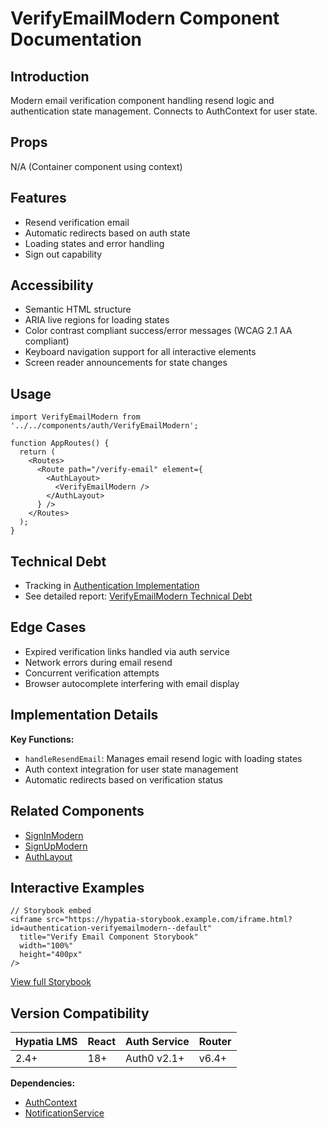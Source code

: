 # VerifyEmailModern Component Documentation

## Introduction
Modern email verification component handling resend logic and authentication state management. Connects to AuthContext for user state.

## Props
N/A (Container component using context)

## Features
- Resend verification email
- Automatic redirects based on auth state
- Loading states and error handling
- Sign out capability

## Accessibility
- Semantic HTML structure
- ARIA live regions for loading states
- Color contrast compliant success/error messages (WCAG 2.1 AA compliant)
- Keyboard navigation support for all interactive elements
- Screen reader announcements for state changes

## Usage
```jsx:Usage Example
import VerifyEmailModern from '../../components/auth/VerifyEmailModern';

function AppRoutes() {
  return (
    <Routes>
      <Route path="/verify-email" element={
        <AuthLayout>
          <VerifyEmailModern />
        </AuthLayout>
      } />
    </Routes>
  );
}
```

## Technical Debt
- Tracking in [Authentication Implementation](/technical-debt/Authentication_Implementation.md#verify-email)
- See detailed report: [VerifyEmailModern Technical Debt](/technical-debt/VerifyEmailModern_Technical_Debt.md)

## Edge Cases
- Expired verification links handled via auth service
- Network errors during email resend
- Concurrent verification attempts
- Browser autocomplete interfering with email display

## Implementation Details
**Key Functions:**
- `handleResendEmail`: Manages email resend logic with loading states
- Auth context integration for user state management
- Automatic redirects based on verification status

## Related Components
- [SignInModern](/auth/SignInModern.md)
- [SignUpModern](/auth/SignUpModern.md)
- [AuthLayout](/layouts/AuthLayout.md)

## Interactive Examples

```storybook
// Storybook embed
<iframe src="https://hypatia-storybook.example.com/iframe.html?id=authentication-verifyemailmodern--default"
  title="Verify Email Component Storybook"
  width="100%"
  height="400px"
/>
```

[View full Storybook](https://hypatia-storybook.example.com/?path=/story/authentication-verifyemailmodern--default)

## Version Compatibility
| Hypatia LMS | React | Auth Service | Router |
|-------------|-------|--------------|--------|
| 2.4+       | 18+   | Auth0 v2.1+  | v6.4+  |

**Dependencies:**
- [AuthContext](/contexts/AuthContext.tsx)
- [NotificationService](/services/NotificationService.ts)